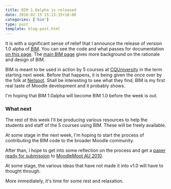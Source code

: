 ```yaml
---
title: BIM 1.0alpha is released
date: 2010-02-15 15:13:15+10:00
categories: ['bim']
type: post
template: blog-post.html
---
```

It is with a significant sense of relief that I announce the release of version 1.0 alpha of [BIM](/blog2/research/bam-blog-aggregation-management/). You can see the code and what passes for documentation [on this page](/blog2/research/bam-blog-aggregation-management/current-version-of-bim/). The [main BIM page](/blog2/research/bam-blog-aggregation-management/) gives more background on the rationale and design of BIM.

BIM is meant to be used in action by 5 courses at [CQUniversity](http://www.cqu.edu.au/) in the term starting next week. Before that happens, it is being given the once over by the folk at [Netspot](http://netspot.com.au/). Shall be interesting to see what they find, BIM is my first real taste of Moodle development and it probably shows.

I'm hoping that BIM 1.0alpha will become BIM 1.0 before the week is out.

### What next

The rest of this week I'll be producing various resources to help the students and staff of the 5 courses using BIM. These will be freely available.

At some stage in the next week, I'm hoping to start the process of contributing the BIM code to the broader Moodle community.

After than, I hope to get into some reflection on the process and get a [paper ready for submission](/blog2/2010/02/06/challenges-in-developing-innovative-pedagogy-in-blended-learning-the-case-of-bim/) to [MoodleMoot AU 2010](http://moodlemoot.org.au/).

At some stage, the various ideas that have not made it into v1.0 will have to thought through.

More immediately, it's time for some rest and relaxation.